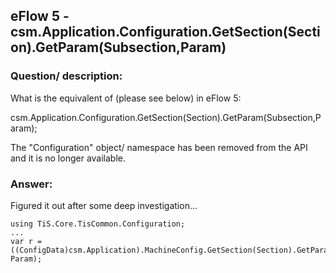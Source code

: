 ## eFlow 5 - csm.Application.Configuration.GetSection(Section).GetParam(Subsection,Param) ##

### Question/ description: ###
What is the equivalent of (please see below) in eFlow 5:

csm.Application.Configuration.GetSection(Section).GetParam(Subsection,Param);

The "Configuration" object/ namespace has been removed from the API and it is no longer available.

### Answer: ###
Figured it out after some deep investigation...

    using TiS.Core.TisCommon.Configuration;
    ...
    var r = ((ConfigData)csm.Application).MachineConfig.GetSection(Section).GetParam(Subsection, Param); 